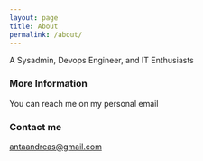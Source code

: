 ```yaml
---
layout: page
title: About
permalink: /about/
---
```


A Sysadmin, Devops Engineer, and IT Enthusiasts

### More Information

You can reach me on my personal email 

### Contact me

[antaandreas@gmail.com](mailto:antaandreas@gmail.com)
